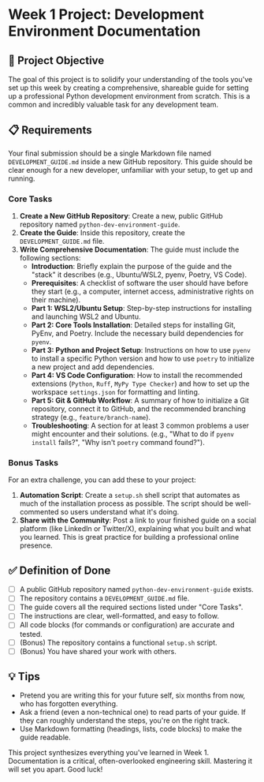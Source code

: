 # Week 1 Project: Development Environment Documentation

## 🎯 Project Objective

The goal of this project is to solidify your understanding of the tools you've set up this week by creating a comprehensive, shareable guide for setting up a professional Python development environment from scratch. This is a common and incredibly valuable task for any development team.

## 📋 Requirements

Your final submission should be a single Markdown file named `DEVELOPMENT_GUIDE.md` inside a new GitHub repository. This guide should be clear enough for a new developer, unfamiliar with your setup, to get up and running.

### Core Tasks

1.  **Create a New GitHub Repository**: Create a new, public GitHub repository named `python-dev-environment-guide`.
2.  **Create the Guide**: Inside this repository, create the `DEVELOPMENT_GUIDE.md` file.
3.  **Write Comprehensive Documentation**: The guide must include the following sections:
    - **Introduction**: Briefly explain the purpose of the guide and the "stack" it describes (e.g., Ubuntu/WSL2, pyenv, Poetry, VS Code).
    - **Prerequisites**: A checklist of software the user should have before they start (e.g., a computer, internet access, administrative rights on their machine).
    - **Part 1: WSL2/Ubuntu Setup**: Step-by-step instructions for installing and launching WSL2 and Ubuntu.
    - **Part 2: Core Tools Installation**: Detailed steps for installing Git, PyEnv, and Poetry. Include the necessary build dependencies for `pyenv`.
    - **Part 3: Python and Project Setup**: Instructions on how to use `pyenv` to install a specific Python version and how to use `poetry` to initialize a new project and add dependencies.
    - **Part 4: VS Code Configuration**: How to install the recommended extensions (`Python`, `Ruff`, `MyPy Type Checker`) and how to set up the workspace `settings.json` for formatting and linting.
    - **Part 5: Git & GitHub Workflow**: A summary of how to initialize a Git repository, connect it to GitHub, and the recommended branching strategy (e.g., `feature/branch-name`).
    - **Troubleshooting**: A section for at least 3 common problems a user might encounter and their solutions. (e.g., "What to do if `pyenv install` fails?", "Why isn't `poetry` command found?").

### Bonus Tasks

For an extra challenge, you can add these to your project:

1.  **Automation Script**: Create a `setup.sh` shell script that automates as much of the installation process as possible. The script should be well-commented so users understand what it's doing.
2.  **Share with the Community**: Post a link to your finished guide on a social platform (like LinkedIn or Twitter/X), explaining what you built and what you learned. This is great practice for building a professional online presence.

## ✅ Definition of Done

- [ ] A public GitHub repository named `python-dev-environment-guide` exists.
- [ ] The repository contains a `DEVELOPMENT_GUIDE.md` file.
- [ ] The guide covers all the required sections listed under "Core Tasks".
- [ ] The instructions are clear, well-formatted, and easy to follow.
- [ ] All code blocks (for commands or configuration) are accurate and tested.
- [ ] (Bonus) The repository contains a functional `setup.sh` script.
- [ ] (Bonus) You have shared your work with others.

## 💡 Tips

- Pretend you are writing this for your future self, six months from now, who has forgotten everything.
- Ask a friend (even a non-technical one) to read parts of your guide. If they can roughly understand the steps, you're on the right track.
- Use Markdown formatting (headings, lists, code blocks) to make the guide readable.

This project synthesizes everything you've learned in Week 1. Documentation is a critical, often-overlooked engineering skill. Mastering it will set you apart. Good luck!
